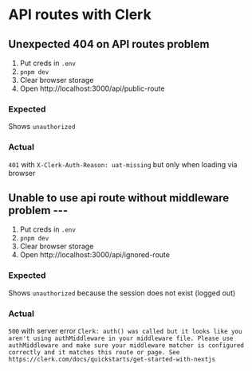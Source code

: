 # API routes with Clerk

## Unexpected 404 on API routes problem

1. Put creds in `.env`
2. `pnpm dev`
3. Clear browser storage
4. Open http://localhost:3000/api/public-route

### Expected
Shows `unauthorized`

### Actual
`401` with `X-Clerk-Auth-Reason: uat-missing` but only when loading via browser

## Unable to use api route without middleware problem ---
1. Put creds in `.env`
2. `pnpm dev`
3. Clear browser storage
4. Open http://localhost:3000/api/ignored-route

### Expected
Shows `unauthorized` because the session does not exist (logged out)

### Actual

`500` with server error `Clerk: auth() was called but it looks like you aren't using authMiddleware in your middleware file. Please use authMiddleware and make sure your middleware matcher is configured correctly and it matches this route or page. See https://clerk.com/docs/quickstarts/get-started-with-nextjs`